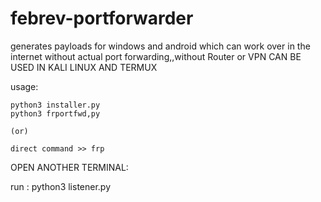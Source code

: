 # febrev-portforwarder
generates payloads for windows and android which can work over in the internet without actual port forwarding,,without Router or VPN
CAN BE USED IN KALI LINUX AND TERMUX

usage:

    python3 installer.py
    python3 frportfwd,py
    
    (or)
    
    direct command >> frp
    
OPEN ANOTHER TERMINAL:

run    :   python3 listener.py

    
